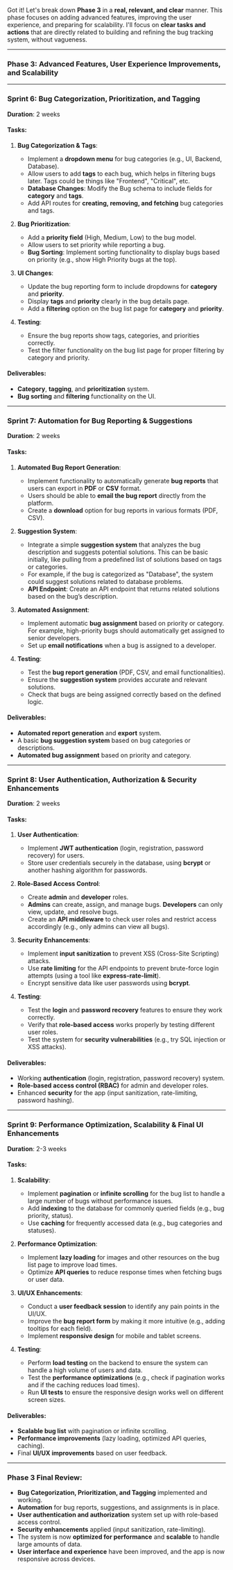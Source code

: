 Got it! Let's break down **Phase 3** in a **real, relevant, and clear** manner. This phase focuses on adding advanced features, improving the user experience, and preparing for scalability. I'll focus on **clear tasks and actions** that are directly related to building and refining the bug tracking system, without vagueness.

---

### **Phase 3: Advanced Features, User Experience Improvements, and Scalability**

---

### **Sprint 6: Bug Categorization, Prioritization, and Tagging**
**Duration**: 2 weeks

#### **Tasks**:
1. **Bug Categorization & Tags**:
   - Implement a **dropdown menu** for bug categories (e.g., UI, Backend, Database).
   - Allow users to add **tags** to each bug, which helps in filtering bugs later. Tags could be things like "Frontend", "Critical", etc.
   - **Database Changes**: Modify the Bug schema to include fields for **category** and **tags**.
   - Add API routes for **creating, removing, and fetching** bug categories and tags.

2. **Bug Prioritization**:
   - Add a **priority field** (High, Medium, Low) to the bug model.
   - Allow users to set priority while reporting a bug.
   - **Bug Sorting**: Implement sorting functionality to display bugs based on priority (e.g., show High Priority bugs at the top).

3. **UI Changes**:
   - Update the bug reporting form to include dropdowns for **category** and **priority**.
   - Display **tags** and **priority** clearly in the bug details page.
   - Add a **filtering** option on the bug list page for **category** and **priority**.

4. **Testing**:
   - Ensure the bug reports show tags, categories, and priorities correctly.
   - Test the filter functionality on the bug list page for proper filtering by category and priority.

#### **Deliverables**:
- **Category**, **tagging**, and **prioritization** system.
- **Bug sorting** and **filtering** functionality on the UI.

---

### **Sprint 7: Automation for Bug Reporting & Suggestions**
**Duration**: 2 weeks

#### **Tasks**:
1. **Automated Bug Report Generation**:
   - Implement functionality to automatically generate **bug reports** that users can export in **PDF** or **CSV** format.
   - Users should be able to **email the bug report** directly from the platform.
   - Create a **download** option for bug reports in various formats (PDF, CSV).

2. **Suggestion System**:
   - Integrate a simple **suggestion system** that analyzes the bug description and suggests potential solutions. This can be basic initially, like pulling from a predefined list of solutions based on tags or categories.
   - For example, if the bug is categorized as "Database", the system could suggest solutions related to database problems.
   - **API Endpoint**: Create an API endpoint that returns related solutions based on the bug’s description.

3. **Automated Assignment**:
   - Implement automatic **bug assignment** based on priority or category. For example, high-priority bugs should automatically get assigned to senior developers.
   - Set up **email notifications** when a bug is assigned to a developer.

4. **Testing**:
   - Test the **bug report generation** (PDF, CSV, and email functionalities).
   - Ensure the **suggestion system** provides accurate and relevant solutions.
   - Check that bugs are being assigned correctly based on the defined logic.

#### **Deliverables**:
- **Automated report generation** and **export** system.
- A basic **bug suggestion system** based on bug categories or descriptions.
- **Automated bug assignment** based on priority and category.

---

### **Sprint 8: User Authentication, Authorization & Security Enhancements**
**Duration**: 2 weeks

#### **Tasks**:
1. **User Authentication**:
   - Implement **JWT authentication** (login, registration, password recovery) for users.
   - Store user credentials securely in the database, using **bcrypt** or another hashing algorithm for passwords.

2. **Role-Based Access Control**:
   - Create **admin** and **developer** roles.
   - **Admins** can create, assign, and manage bugs. **Developers** can only view, update, and resolve bugs.
   - Create an **API middleware** to check user roles and restrict access accordingly (e.g., only admins can view all bugs).

3. **Security Enhancements**:
   - Implement **input sanitization** to prevent XSS (Cross-Site Scripting) attacks.
   - Use **rate limiting** for the API endpoints to prevent brute-force login attempts (using a tool like **express-rate-limit**).
   - Encrypt sensitive data like user passwords using **bcrypt**.

4. **Testing**:
   - Test the **login** and **password recovery** features to ensure they work correctly.
   - Verify that **role-based access** works properly by testing different user roles.
   - Test the system for **security vulnerabilities** (e.g., try SQL injection or XSS attacks).

#### **Deliverables**:
- Working **authentication** (login, registration, password recovery) system.
- **Role-based access control (RBAC)** for admin and developer roles.
- Enhanced **security** for the app (input sanitization, rate-limiting, password hashing).

---

### **Sprint 9: Performance Optimization, Scalability & Final UI Enhancements**
**Duration**: 2-3 weeks

#### **Tasks**:
1. **Scalability**:
   - Implement **pagination** or **infinite scrolling** for the bug list to handle a large number of bugs without performance issues.
   - Add **indexing** to the database for commonly queried fields (e.g., bug priority, status).
   - Use **caching** for frequently accessed data (e.g., bug categories and statuses).

2. **Performance Optimization**:
   - Implement **lazy loading** for images and other resources on the bug list page to improve load times.
   - Optimize **API queries** to reduce response times when fetching bugs or user data.

3. **UI/UX Enhancements**:
   - Conduct a **user feedback session** to identify any pain points in the UI/UX.
   - Improve the **bug report form** by making it more intuitive (e.g., adding tooltips for each field).
   - Implement **responsive design** for mobile and tablet screens.

4. **Testing**:
   - Perform **load testing** on the backend to ensure the system can handle a high volume of users and data.
   - Test the **performance optimizations** (e.g., check if pagination works and if the caching reduces load times).
   - Run **UI tests** to ensure the responsive design works well on different screen sizes.

#### **Deliverables**:
- **Scalable bug list** with pagination or infinite scrolling.
- **Performance improvements** (lazy loading, optimized API queries, caching).
- Final **UI/UX improvements** based on user feedback.

---

### **Phase 3 Final Review**:

- **Bug Categorization, Prioritization, and Tagging** implemented and working.
- **Automation** for bug reports, suggestions, and assignments is in place.
- **User authentication and authorization** system set up with role-based access control.
- **Security enhancements** applied (input sanitization, rate-limiting).
- The system is now **optimized for performance** and **scalable** to handle large amounts of data.
- **User interface and experience** have been improved, and the app is now responsive across devices.

